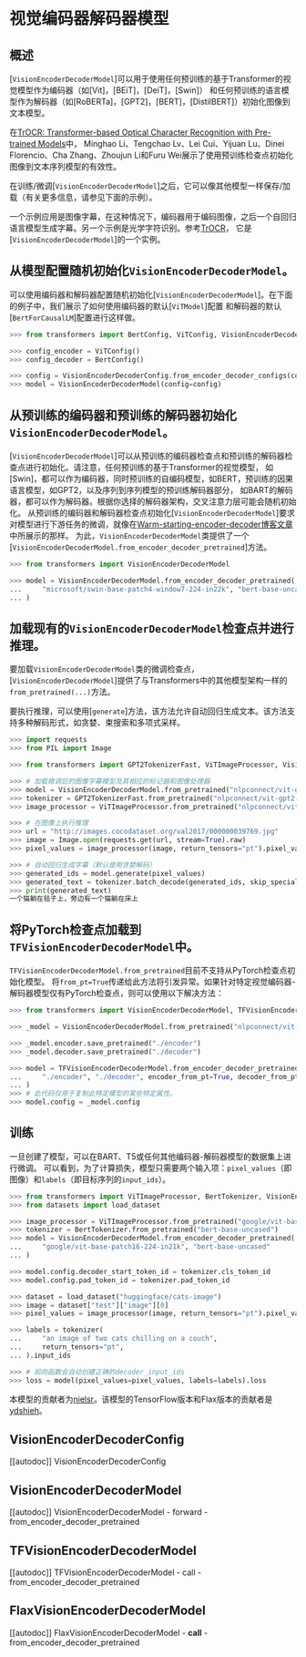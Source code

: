 <!--版权 2021年HuggingFace团队。版权所有。

根据Apache许可证第2.0版（"许可证"），除非符合许可证规定，
否则不得使用此文件。你可以获取许可证的副本，网址为

http://www.apache.org/licenses/LICENSE-2.0

除非适用法律或书面同意，否则按"原样"分发软件，无论是明示还是暗示。
请参阅许可证了解许可证下特定语言的权限和限制。

⚠️ 请注意，此文件采用Markdown格式，但包含我们的文档生成器（类似于MDX）的特定语法，
可能无法在你的Markdown查看器中正确呈现。

-->

# 视觉编码器解码器模型

## 概述

[`VisionEncoderDecoderModel`]可以用于使用任何预训练的基于Transformer的视觉模型作为编码器（如[Vit]，[BEiT]，[DeiT]，[Swin]）
和任何预训练的语言模型作为解码器（如[RoBERTa]，[GPT2]，[BERT]，[DistilBERT]）初始化图像到文本模型。

在[TrOCR: Transformer-based Optical Character Recognition with Pre-trained Models](https://arxiv.org/abs/2109.10282)中，
Minghao Li、Tengchao Lv、Lei Cui、Yijuan Lu、Dinei Florencio、Cha Zhang、Zhoujun Li和Furu Wei展示了使用预训练检查点初始化图像到文本序列模型的有效性。

在训练/微调[`VisionEncoderDecoderModel`]之后，它可以像其他模型一样保存/加载（有关更多信息，请参见下面的示例）。

一个示例应用是图像字幕，在这种情况下，编码器用于编码图像，之后一个自回归语言模型生成字幕。另一个示例是光学字符识别。参考[TrOCR](trocr)，
它是[`VisionEncoderDecoderModel`]的一个实例。

## 从模型配置随机初始化`VisionEncoderDecoderModel`。

可以使用编码器和解码器配置随机初始化[`VisionEncoderDecoderModel`]。在下面的例子中，我们展示了如何使用编码器的默认[`ViTModel`]配置
和解码器的默认[`BertForCausalLM`]配置进行这样做。

```python
>>> from transformers import BertConfig, ViTConfig, VisionEncoderDecoderConfig, VisionEncoderDecoderModel

>>> config_encoder = ViTConfig()
>>> config_decoder = BertConfig()

>>> config = VisionEncoderDecoderConfig.from_encoder_decoder_configs(config_encoder, config_decoder)
>>> model = VisionEncoderDecoderModel(config=config)
```

## 从预训练的编码器和预训练的解码器初始化`VisionEncoderDecoderModel`。

[`VisionEncoderDecoderModel`]可以从预训练的编码器检查点和预训练的解码器检查点进行初始化。请注意，任何预训练的基于Transformer的视觉模型，
如[Swin]，都可以作为编码器，同时预训练的自编码模型，如BERT，预训练的因果语言模型，如GPT2，以及序列到序列模型的预训练解码器部分，
如BART的解码器，都可以作为解码器。根据你选择的解码器架构，交叉注意力层可能会随机初始化。
从预训练的编码器和解码器检查点初始化[`VisionEncoderDecoderModel`]要求对模型进行下游任务的微调，就像在[Warm-starting-encoder-decoder博客文章](https://huggingface.co/blog/warm-starting-encoder-decoder)中所展示的那样。
为此，`VisionEncoderDecoderModel`类提供了一个[`VisionEncoderDecoderModel.from_encoder_decoder_pretrained`]方法。

```python
>>> from transformers import VisionEncoderDecoderModel

>>> model = VisionEncoderDecoderModel.from_encoder_decoder_pretrained(
...     "microsoft/swin-base-patch4-window7-224-in22k", "bert-base-uncased"
... )
```

## 加载现有的`VisionEncoderDecoderModel`检查点并进行推理。

要加载`VisionEncoderDecoderModel`类的微调检查点，[`VisionEncoderDecoderModel`]提供了与Transformers中的其他模型架构一样的`from_pretrained(...)`方法。

要执行推理，可以使用[`generate`]方法，该方法允许自动回归生成文本。该方法支持多种解码形式，如贪婪、束搜索和多项式采样。

```python
>>> import requests
>>> from PIL import Image

>>> from transformers import GPT2TokenizerFast, ViTImageProcessor, VisionEncoderDecoderModel

>>> # 加载微调后的图像字幕模型及其相应的标记器和图像处理器
>>> model = VisionEncoderDecoderModel.from_pretrained("nlpconnect/vit-gpt2-image-captioning")
>>> tokenizer = GPT2TokenizerFast.from_pretrained("nlpconnect/vit-gpt2-image-captioning")
>>> image_processor = ViTImageProcessor.from_pretrained("nlpconnect/vit-gpt2-image-captioning")

>>> # 在图像上执行推理
>>> url = "http://images.cocodataset.org/val2017/000000039769.jpg"
>>> image = Image.open(requests.get(url, stream=True).raw)
>>> pixel_values = image_processor(image, return_tensors="pt").pixel_values

>>> # 自动回归生成字幕（默认使用贪婪解码）
>>> generated_ids = model.generate(pixel_values)
>>> generated_text = tokenizer.batch_decode(generated_ids, skip_special_tokens=True)[0]
>>> print(generated_text)
一个猫躺在毯子上，旁边有一个猫躺在床上
```

## 将PyTorch检查点加载到`TFVisionEncoderDecoderModel`中。

`TFVisionEncoderDecoderModel.from_pretrained`目前不支持从PyTorch检查点初始化模型。
将`from_pt=True`传递给此方法将引发异常。如果针对特定视觉编码器-解码器模型仅有PyTorch检查点，则可以使用以下解决方法：

```python
>>> from transformers import VisionEncoderDecoderModel, TFVisionEncoderDecoderModel

>>> _model = VisionEncoderDecoderModel.from_pretrained("nlpconnect/vit-gpt2-image-captioning")

>>> _model.encoder.save_pretrained("./encoder")
>>> _model.decoder.save_pretrained("./decoder")

>>> model = TFVisionEncoderDecoderModel.from_encoder_decoder_pretrained(
...     "./encoder", "./decoder", encoder_from_pt=True, decoder_from_pt=True
... )
>>> # 此代码仅用于复制此特定模型的某些特定属性。
>>> model.config = _model.config
```

## 训练

一旦创建了模型，可以在BART、T5或任何其他编码器-解码器模型的数据集上进行微调。
可以看到，为了计算损失，模型只需要两个输入项：`pixel_values`（即图像）和`labels`（即目标序列的`input_ids`）。

```python
>>> from transformers import ViTImageProcessor, BertTokenizer, VisionEncoderDecoderModel
>>> from datasets import load_dataset

>>> image_processor = ViTImageProcessor.from_pretrained("google/vit-base-patch16-224-in21k")
>>> tokenizer = BertTokenizer.from_pretrained("bert-base-uncased")
>>> model = VisionEncoderDecoderModel.from_encoder_decoder_pretrained(
...     "google/vit-base-patch16-224-in21k", "bert-base-uncased"
... )

>>> model.config.decoder_start_token_id = tokenizer.cls_token_id
>>> model.config.pad_token_id = tokenizer.pad_token_id

>>> dataset = load_dataset("huggingface/cats-image")
>>> image = dataset["test"]["image"][0]
>>> pixel_values = image_processor(image, return_tensors="pt").pixel_values

>>> labels = tokenizer(
...     "an image of two cats chilling on a couch",
...     return_tensors="pt",
... ).input_ids

>>> # 前向函数会自动创建正确的decoder_input_ids
>>> loss = model(pixel_values=pixel_values, labels=labels).loss
```

本模型的贡献者为[nielsr](https://github.com/nielsrogge)。该模型的TensorFlow版本和Flax版本的贡献者是[ydshieh](https://github.com/ydshieh)。

## VisionEncoderDecoderConfig

[[autodoc]] VisionEncoderDecoderConfig

## VisionEncoderDecoderModel

[[autodoc]] VisionEncoderDecoderModel
    - forward
    - from_encoder_decoder_pretrained

## TFVisionEncoderDecoderModel

[[autodoc]] TFVisionEncoderDecoderModel
    - call
    - from_encoder_decoder_pretrained

## FlaxVisionEncoderDecoderModel

[[autodoc]] FlaxVisionEncoderDecoderModel
    - __call__
    - from_encoder_decoder_pretrained